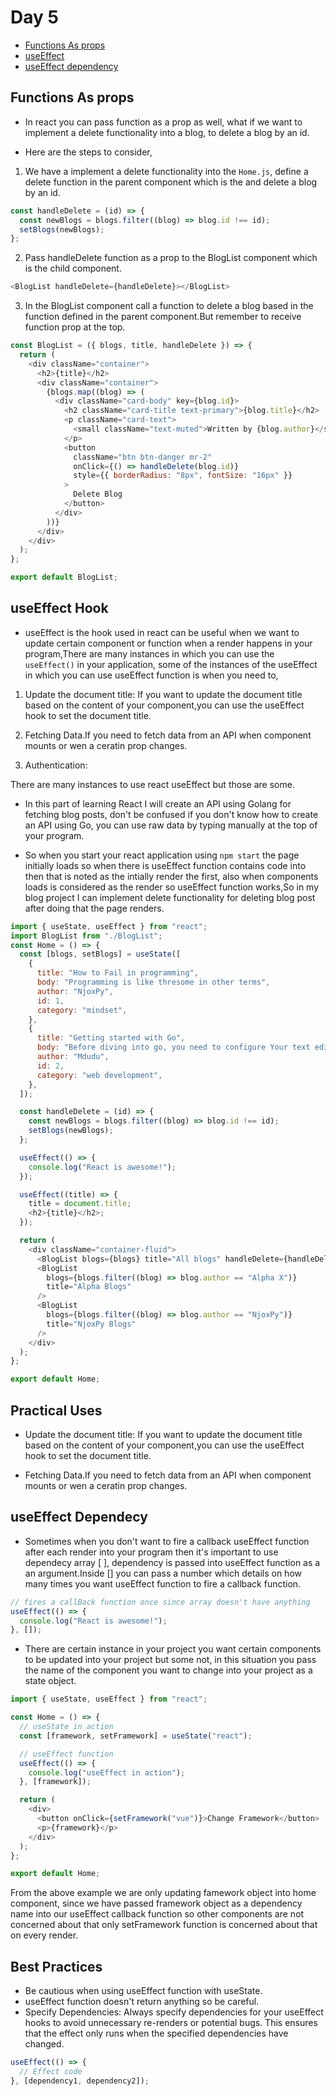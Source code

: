 # Day 5

- [Functions As props](#functions-as-props)
- [useEffect](#useeffect-hook)
- [useEffect dependency](#useeffect-dependecy)

## Functions As props

- In react you can pass function as a prop as well, what if we want to implement a delete functionality into a blog, to delete a blog by an id.

- Here are the steps to consider,

1. We have a implement a delete functionality into the `Home.js`, define a delete function in the parent component which is the and delete a blog by an id.

```js
const handleDelete = (id) => {
  const newBlogs = blogs.filter((blog) => blog.id !== id);
  setBlogs(newBlogs);
};
```

2. Pass handleDelete function as a prop to the BlogList component which is the child component.

```js
<BlogList handleDelete={handleDelete}></BlogList>
```

3. In the BlogList component call a function to delete a blog based in the function defined in the parent component.But remember to receive function prop at the top.

```js
const BlogList = ({ blogs, title, handleDelete }) => {
  return (
    <div className="container">
      <h2>{title}</h2>
      <div className="container">
        {blogs.map((blog) => (
          <div className="card-body" key={blog.id}>
            <h2 className="card-title text-primary">{blog.title}</h2>
            <p className="card-text">
              <small className="text-muted">Written by {blog.author}</small>
            </p>
            <button
              className="btn btn-danger mr-2"
              onClick={() => handleDelete(blog.id)}
              style={{ borderRadius: "8px", fontSize: "16px" }}
            >
              Delete Blog
            </button>
          </div>
        ))}
      </div>
    </div>
  );
};

export default BlogList;
```

## useEffect Hook

- useEffect is the hook used in react can be useful when we want to update certain component or function when a render happens in your program,There are many instances in which you can use the `useEffect()` in your application, some of the instances of the useEffect in which you can use useEffect function is when you need to,

1. Update the document title: If you want to update the document title based on the content of your component,you can use the useEffect hook to set the document title.

2. Fetching Data.If you need to fetch data from an API when component mounts or wen a ceratin prop changes.

3. Authentication:

There are many instances to use react useEffect but those are some.

- In this part of learning React I will create an API using Golang for fetching blog posts, don't be confused if you don't know how to create an API using Go, you can use raw data by typing manually at the top of your program.

- So when you start your react application using `npm start` the page initially loads so when there is useEffect function contains code into then that is noted as the intially render the first, also when components loads is considered as the render so useEffect function works,So in my blog project I can implement delete functionality for deleting blog post after doing that the page renders.

```js
import { useState, useEffect } from "react";
import BlogList from "./BlogList";
const Home = () => {
  const [blogs, setBlogs] = useState([
    {
      title: "How to Fail in programming",
      body: "Programming is like thresome in other terms",
      author: "NjoxPy",
      id: 1,
      category: "mindset",
    },
    {
      title: "Getting started with Go",
      body: "Before diving into go, you need to configure Your text editor",
      author: "Mdudu",
      id: 2,
      category: "web development",
    },
  ]);

  const handleDelete = (id) => {
    const newBlogs = blogs.filter((blog) => blog.id !== id);
    setBlogs(newBlogs);
  };

  useEffect(() => {
    console.log("React is awesome!");
  });

  useEffect((title) => {
    title = document.title;
    <h2>{title}</h2>;
  });

  return (
    <div className="container-fluid">
      <BlogList blogs={blogs} title="All blogs" handleDelete={handleDelete} />
      <BlogList
        blogs={blogs.filter((blog) => blog.author == "Alpha X")}
        title="Alpha Blogs"
      />
      <BlogList
        blogs={blogs.filter((blog) => blog.author == "NjoxPy")}
        title="NjoxPy Blogs"
      />
    </div>
  );
};

export default Home;
```

## Practical Uses

- Update the document title: If you want to update the document title based on the content of your component,you can use the useEffect hook to set the document title.

- Fetching Data.If you need to fetch data from an API when component mounts or wen a ceratin prop changes.

## useEffect Dependecy

- Sometimes when you don't want to fire a callback useEffect function after each render into your program then it's important to use dependecy array [ ], dependency is passed into useEffect function as a an argument.Inside [] you can pass a number which details on how many times you want useEffect function to fire a callback function.

```js
// fires a callBack function once since array doesn't have anything
useEffect(() => {
  console.log("React is awesome!");
}, []);
```

- There are certain instance in your project you want certain components to be updated into your project but some not, in this situation you pass the name of the component you want to change into your project as a state object.

```js
import { useState, useEffect } from "react";

const Home = () => {
  // useState in action
  const [framework, setFramework] = useState("react");

  // useEffect function
  useEffect(() => {
    console.log("useEffect in action");
  }, [framework]);

  return (
    <div>
      <button onClick={setFramework("vue")}>Change Framework</button>
      <p>{framework}</p>
    </div>
  );
};

export default Home;
```

From the above example we are only updating famework object into home component, since we have passed framework object as a dependency name into our useEffect callback function so other components are not concerned about that only setFramework function is concerned about that on every render.

## Best Practices

- Be cautious when using useEffect function with useState.
- useEffect function doesn't return anything so be careful.
- Specify Dependencies: Always specify dependencies for your useEffect hooks to avoid unnecessary re-renders or potential bugs. This ensures that the effect only runs when the specified dependencies have changed.

```jsx
useEffect(() => {
  // Effect code
}, [dependency1, dependency2]);
```
